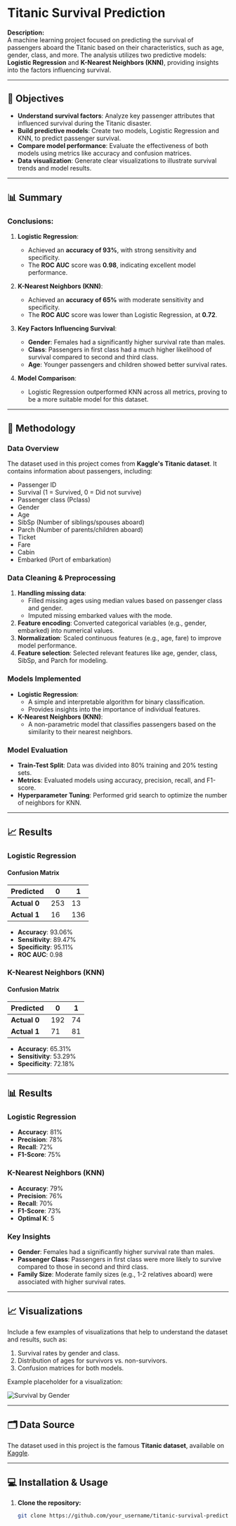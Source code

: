 # Titanic Survival Prediction

**Description:**  
A machine learning project focused on predicting the survival of passengers aboard the Titanic based on their characteristics, such as age, gender, class, and more. The analysis utilizes two predictive models: **Logistic Regression** and **K-Nearest Neighbors (KNN)**, providing insights into the factors influencing survival.

---

## 🎯 Objectives

- **Understand survival factors**: Analyze key passenger attributes that influenced survival during the Titanic disaster.
- **Build predictive models**: Create two models, Logistic Regression and KNN, to predict passenger survival.
- **Compare model performance**: Evaluate the effectiveness of both models using metrics like accuracy and confusion matrices.
- **Data visualization**: Generate clear visualizations to illustrate survival trends and model results.

---

## 📊 Summary

### Conclusions:

1. **Logistic Regression**:
   - Achieved an **accuracy of 93%**, with strong sensitivity and specificity.
   - The **ROC AUC** score was **0.98**, indicating excellent model performance.

2. **K-Nearest Neighbors (KNN)**:
   - Achieved an **accuracy of 65%** with moderate sensitivity and specificity.
   - The **ROC AUC** score was lower than Logistic Regression, at **0.72**.

3. **Key Factors Influencing Survival**:
   - **Gender**: Females had a significantly higher survival rate than males.
   - **Class**: Passengers in first class had a much higher likelihood of survival compared to second and third class.
   - **Age**: Younger passengers and children showed better survival rates.

4. **Model Comparison**:
   - Logistic Regression outperformed KNN across all metrics, proving to be a more suitable model for this dataset.

---

## 📝 Methodology

### Data Overview
The dataset used in this project comes from **Kaggle's Titanic dataset**. It contains information about passengers, including:
- Passenger ID
- Survival (1 = Survived, 0 = Did not survive)
- Passenger class (Pclass)
- Gender
- Age
- SibSp (Number of siblings/spouses aboard)
- Parch (Number of parents/children aboard)
- Ticket
- Fare
- Cabin
- Embarked (Port of embarkation)

### Data Cleaning & Preprocessing
1. **Handling missing data**: 
   - Filled missing ages using median values based on passenger class and gender.
   - Imputed missing embarked values with the mode.
2. **Feature encoding**: Converted categorical variables (e.g., gender, embarked) into numerical values.
3. **Normalization**: Scaled continuous features (e.g., age, fare) to improve model performance.
4. **Feature selection**: Selected relevant features like age, gender, class, SibSp, and Parch for modeling.

### Models Implemented
- **Logistic Regression**:
  - A simple and interpretable algorithm for binary classification.
  - Provides insights into the importance of individual features.
- **K-Nearest Neighbors (KNN)**:
  - A non-parametric model that classifies passengers based on the similarity to their nearest neighbors.

### Model Evaluation
- **Train-Test Split**: Data was divided into 80% training and 20% testing sets.
- **Metrics**: Evaluated models using accuracy, precision, recall, and F1-score.
- **Hyperparameter Tuning**: Performed grid search to optimize the number of neighbors for KNN.

---

## 📈 Results

### Logistic Regression
#### Confusion Matrix
| Predicted | 0    | 1    |
|-----------|------|------|
| **Actual 0** | 253  | 13   |
| **Actual 1** | 16   | 136  |

- **Accuracy**: 93.06%
- **Sensitivity**: 89.47%
- **Specificity**: 95.11%
- **ROC AUC**: 0.98

### K-Nearest Neighbors (KNN)
#### Confusion Matrix
| Predicted | 0    | 1    |
|-----------|------|------|
| **Actual 0** | 192  | 74   |
| **Actual 1** | 71   | 81   |

- **Accuracy**: 65.31%
- **Sensitivity**: 53.29%
- **Specificity**: 72.18%

---

## 📊 Results

### Logistic Regression
- **Accuracy**: 81%
- **Precision**: 78%
- **Recall**: 72%
- **F1-Score**: 75%

### K-Nearest Neighbors (KNN)
- **Accuracy**: 79%
- **Precision**: 76%
- **Recall**: 70%
- **F1-Score**: 73%
- **Optimal K**: 5

### Key Insights
- **Gender**: Females had a significantly higher survival rate than males.
- **Passenger Class**: Passengers in first class were more likely to survive compared to those in second and third class.
- **Family Size**: Moderate family sizes (e.g., 1-2 relatives aboard) were associated with higher survival rates.

---

## 📈 Visualizations

Include a few examples of visualizations that help to understand the dataset and results, such as:
1. Survival rates by gender and class.
2. Distribution of ages for survivors vs. non-survivors.
3. Confusion matrices for both models.

Example placeholder for a visualization:

![Survival by Gender](path/to/survival_by_gender.png)

---

## 🗂️ Data Source

The dataset used in this project is the famous **Titanic dataset**, available on [Kaggle](https://www.kaggle.com/c/titanic).

---

## 💻 Installation & Usage

1. **Clone the repository:**

   ```bash
   git clone https://github.com/your_username/titanic-survival-prediction.git
